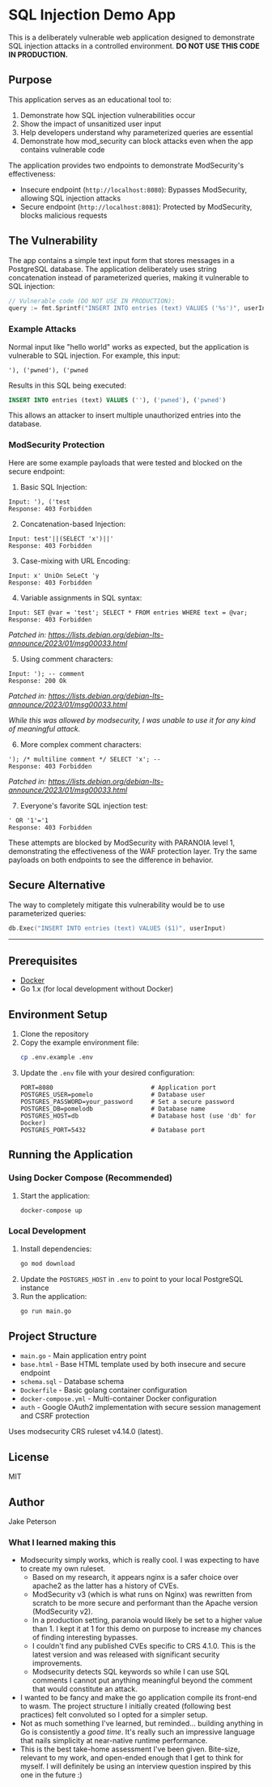 # SQL Injection Demo App

This is a deliberately vulnerable web application designed to demonstrate SQL injection attacks in a controlled environment. **DO NOT USE THIS CODE IN PRODUCTION.**

## Purpose

This application serves as an educational tool to:
1. Demonstrate how SQL injection vulnerabilities occur
2. Show the impact of unsanitized user input
3. Help developers understand why parameterized queries are essential
4. Demonstrate how mod_security can block attacks even when the app contains vulnerable code

The application provides two endpoints to demonstrate ModSecurity's effectiveness:
   - Insecure endpoint (`http://localhost:8080`): Bypasses ModSecurity, allowing SQL injection attacks
   - Secure endpoint (`http://localhost:8081`): Protected by ModSecurity, blocks malicious requests

## The Vulnerability

The app contains a simple text input form that stores messages in a PostgreSQL database. The application deliberately uses string concatenation instead of parameterized queries, making it vulnerable to SQL injection:

```go
// Vulnerable code (DO NOT USE IN PRODUCTION):
query := fmt.Sprintf("INSERT INTO entries (text) VALUES ('%s')", userInput)
```

### Example Attacks

Normal input like "hello world" works as expected, but the application is vulnerable to SQL injection. For example, this input:
```
'), ('pwned'), ('pwned
```

Results in this SQL being executed:
```sql
INSERT INTO entries (text) VALUES (''), ('pwned'), ('pwned')
```

This allows an attacker to insert multiple unauthorized entries into the database.

### ModSecurity Protection

Here are some example payloads that were tested and blocked on the secure endpoint:

1. Basic SQL Injection:
```
Input: '), ('test
Response: 403 Forbidden
```

2. Concatenation-based Injection:
```
Input: test'||(SELECT 'x')||'
Response: 403 Forbidden
```

3. Case-mixing with URL Encoding:
```
Input: x' UniOn SeLeCt 'y
Response: 403 Forbidden
```

4. Variable assignments in SQL syntax:
```
Input: SET @var = 'test'; SELECT * FROM entries WHERE text = @var;
Response: 403 Forbidden
```

_Patched in: https://lists.debian.org/debian-lts-announce/2023/01/msg00033.html_

5. Using comment characters:
```
Input: '); -- comment
Response: 200 Ok
```

_Patched in: https://lists.debian.org/debian-lts-announce/2023/01/msg00033.html_

_While this was allowed by modsecurity, I was unable to use it for any kind of meaningful attack._

6. More complex comment characters:
```
'); /* multiline comment */ SELECT 'x'; --
Response: 403 Forbidden
```

_Patched in: https://lists.debian.org/debian-lts-announce/2023/01/msg00033.html_

7. Everyone's favorite SQL injection test:
```
' OR '1'='1
Response: 403 Forbidden
```

These attempts are blocked by ModSecurity with PARANOIA level 1, demonstrating the effectiveness of the WAF protection layer. Try the same payloads on both endpoints to see the difference in behavior.

## Secure Alternative

The way to completely mitigate this vulnerability would be to use parameterized queries:
```go
db.Exec("INSERT INTO entries (text) VALUES ($1)", userInput)
```

---

## Prerequisites

- [Docker](https://docs.docker.com/get-docker/)
- Go 1.x (for local development without Docker)

## Environment Setup

1. Clone the repository
2. Copy the example environment file:
   ```bash
   cp .env.example .env
   ```
3. Update the `.env` file with your desired configuration:
   ```
   PORT=8080                           # Application port
   POSTGRES_USER=pomelo                # Database user
   POSTGRES_PASSWORD=your_password     # Set a secure password
   POSTGRES_DB=pomelodb                # Database name
   POSTGRES_HOST=db                    # Database host (use 'db' for Docker)
   POSTGRES_PORT=5432                  # Database port
   ```

## Running the Application

### Using Docker Compose (Recommended)

1. Start the application:
   ```bash
   docker-compose up
   ```

### Local Development

1. Install dependencies:
   ```bash
   go mod download
   ```
2. Update the `POSTGRES_HOST` in `.env` to point to your local PostgreSQL instance
3. Run the application:
   ```bash
   go run main.go
   ```

## Project Structure

- `main.go` - Main application entry point
- `base.html` - Base HTML template used by both insecure and secure endpoint
- `schema.sql` - Database schema
- `Dockerfile` - Basic golang container configuration
- `docker-compose.yml` - Multi-container Docker configuration
- `auth` - Google OAuth2 implementation with secure session management and CSRF protection

Uses modsecurity CRS ruleset v4.14.0 (latest).

## License

MIT

## Author

Jake Peterson

### What I learned making this
- Modsecurity simply works, which is really cool. I was expecting to have to create my own ruleset. 
   - Based on my research, it appears nginx is a safer choice over apache2 as the latter has a history of CVEs.
   - ModSecurity v3 (which is what runs on Nginx) was rewritten from scratch to be more secure and performant than the Apache version (ModSecurity v2).
   - In a production setting, paranoia would likely be set to a higher value than 1. I kept it at 1 for this demo on purpose to increase my chances of finding interesting bypasses.
   - I couldn't find any published CVEs specific to CRS 4.1.0. This is the latest version and was released with significant security improvements.
   - Modsecurity detects SQL keywords so while I can use SQL comments I cannot put anything meaningful beyond the comment that would constitute an attack.
- I wanted to be fancy and make the go application compile its front-end to wasm. The project structure I initially created (following best practices) felt convoluted so I opted for a simpler setup.
- Not as much something I've learned, but reminded... building anything in Go is consistently a _good time_. It's really such an impressive language that nails simplicity at near-native runtime performance.
- This is the best take-home assessment I've been given. Bite-size, relevant to my work, and open-ended enough that I get to think for myself. I will definitely be using an interview question inspired by this one in the future :) 